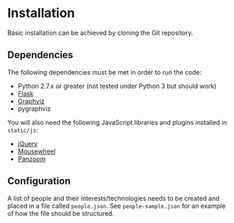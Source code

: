 # Installation

Basic installation can be achieved by cloning the Git repository.

## Dependencies

The following dependencies must be met in order to run the code:

 * Python 2.7.x or greater (not tested under Python 3 but should work)
 * [Flask](http://flask.pocoo.org/)
 * [Graphviz](http://graphviz.org/)
 * pygraphviz

You will also need the following JavaScript libraries and plugins installed in
`static/js`:

 * [jQuery](http://jquery.com/)
 * [Mousewheel](https://github.com/jquery/jquery-mousewheel)
 * [Panzoom](https://github.com/timmywil/jquery.panzoom)

## Configuration

A list of people and their interests/technologies needs to be created and
placed in a file called `people.json`. See `people-sample.json` for an example
of how the file should be structured.
